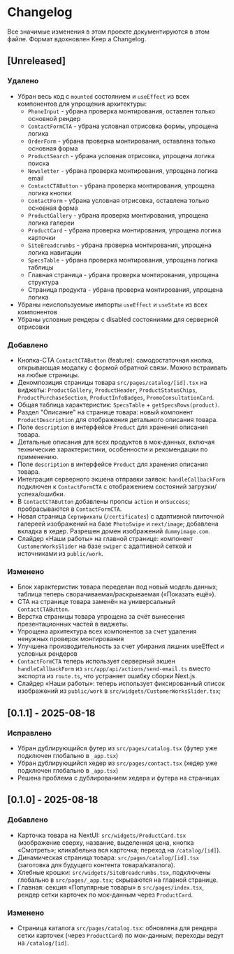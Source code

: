 # Changelog

Все значимые изменения в этом проекте документируются в этом файле.
Формат вдохновлен Keep a Changelog.

## [Unreleased]

### Удалено

- Убран весь код с `mounted` состоянием и `useEffect` из всех компонентов для упрощения архитектуры:
  - `PhoneInput` - убрана проверка монтирования, оставлен только основной рендер
  - `ContactFormCTA` - убрана условная отрисовка формы, упрощена логика
  - `OrderForm` - убрана проверка монтирования, оставлена только основная форма
  - `ProductSearch` - убрана условная отрисовка, упрощена логика поиска
  - `Newsletter` - убрана проверка монтирования, упрощена логика email
  - `ContactCTAButton` - убрана проверка монтирования, упрощена логика кнопки
  - `ContactForm` - убрана условная отрисовка, оставлена только основная форма
  - `ProductGallery` - убрана проверка монтирования, упрощена логика галереи
  - `ProductCard` - убрана проверка монтирования, упрощена логика карточки
  - `SiteBreadcrumbs` - убрана проверка монтирования, упрощена логика навигации
  - `SpecsTable` - убрана проверка монтирования, упрощена логика таблицы
  - Главная страница - убрана проверка монтирования, упрощена структура
  - Страница продукта - убрана проверка монтирования, упрощена логика
- Убраны неиспользуемые импорты `useEffect` и `useState` из всех компонентов
- Убраны условные рендеры с disabled состояниями для серверной отрисовки

### Добавлено

- Кнопка-CTA `ContactCTAButton` (feature): самодостаточная кнопка, открывающая модалку с формой обратной связи. Можно встраивать на любые страницы.
- Декомпозиция страницы товара `src/pages/catalog/[id].tsx` на виджеты: `ProductGallery`, `ProductHeader`, `ProductStatusChips`, `ProductPurchaseSection`, `ProductInfoBadges`, `PromoConsultationCard`.
- Общая таблица характеристик: `SpecsTable` + `getSpecsRows(product)`.
- Раздел "Описание" на странице товара: новый компонент `ProductDescription` для отображения детального описания товара.
- Поле `description` в интерфейсе `Product` для хранения описания товара.
- Детальные описания для всех продуктов в мок-данных, включая технические характеристики, особенности и рекомендации по применению.
- Поле `description` в интерфейсе `Product` для хранения описания товара.
- Интеграция серверного экшена отправки заявок: `handleCallbackForm` подключен к `ContactFormCTA` с отображением состояний загрузки/успеха/ошибки.
- В `ContactCTAButton` добавлены пропсы `action` и `onSuccess`; пробрасываются в `ContactFormCTA`.
- Новая страница `Сертификаты` (`/certificates`) с адаптивной плиточной галереей изображений на базе `PhotoSwipe` и `next/image`; добавлена вкладка в хедер. Разрешен домен изображений `dummyimage.com`.
- Слайдер «Наши работы» на главной странице: компонент `CustomerWorksSlider` на базе `swiper` с адаптивной сеткой и источниками из `public/work`.

### Изменено

- Блок характеристик товара переделан под новый модель данных; таблица теперь сворачиваемая/раскрываемая («Показать ещё»).
- CTA на странице товара заменён на универсальный `ContactCTAButton`.
- Верстка страницы товара упрощена за счёт вынесения презентационных частей в виджеты.
- Упрощена архитектура всех компонентов за счет удаления ненужных проверок монтирования
- Улучшена производительность за счет убирания лишних useEffect и условных рендеров
- `ContactFormCTA` теперь использует серверный экшен `handleCallbackForm` из `src/app/api/actions/send-email.ts` вместо экспорта из `route.ts`, что устраняет ошибку сборки Next.js.
- Слайдер «Наши работы»: теперь использует фиксированный список изображений из `public/work` в `src/widgets/CustomerWorksSlider.tsx`;

## [0.1.1] - 2025-08-18

### Исправлено

- Убран дублирующийся футер из `src/pages/catalog.tsx` (футер уже подключен глобально в `_app.tsx`)
- Убран дублирующийся хедер из `src/pages/contact.tsx` (хедер уже подключен глобально в `_app.tsx`)
- Решена проблема с дублированием хедера и футера на страницах

## [0.1.0] - 2025-08-18

### Добавлено

- Карточка товара на NextUI: `src/widgets/ProductCard.tsx` (изображение сверху, название, выделенная цена, кнопка «Смотреть»; кликабельна вся карточка; переход на `/catalog/[id]`).
- Динамическая страница товара: `src/pages/catalog/[id].tsx` (заготовка для будущего контента товара/каталога).
- Хлебные крошки: `src/widgets/SiteBreadcrumbs.tsx`, подключены глобально в `src/pages/_app.tsx`; скрываются на главной странице.
- Главная: секция «Популярные товары» в `src/pages/index.tsx`, рендер сетки карточек по мок-данным через `ProductCard`.

### Изменено

- Страница каталога `src/pages/catalog.tsx`: обновлена для рендера сетки карточек (через `ProductCard`) по мок-данным; переходы ведут на `/catalog/[id]`.
